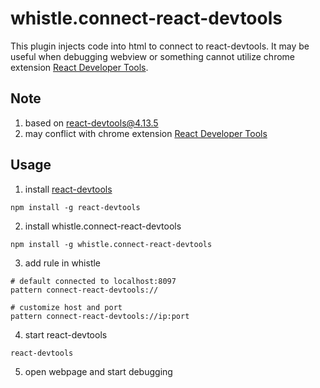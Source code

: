 # whistle.connect-react-devtools

This plugin injects code into html to connect to react-devtools. It may be useful when debugging webview or something cannot utilize chrome extension [React Developer Tools](https://chrome.google.com/webstore/detail/react-developer-tools/fmkadmapgofadopljbjfkapdkoienihi).

## Note

1. based on react-devtools@4.13.5
2. may conflict with chrome extension [React Developer Tools](https://chrome.google.com/webstore/detail/react-developer-tools/fmkadmapgofadopljbjfkapdkoienihi)

## Usage

1. install [react-devtools](https://www.npmjs.com/package/react-devtools)
```shell
npm install -g react-devtools
```

2. install whistle.connect-react-devtools
```shell
npm install -g whistle.connect-react-devtools
```

3. add rule in whistle
```
# default connected to localhost:8097
pattern connect-react-devtools://

# customize host and port
pattern connect-react-devtools://ip:port
```

4. start react-devtools
```
react-devtools
```

5. open webpage and start debugging
